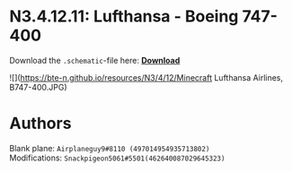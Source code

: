 # N3.4.12.11: Lufthansa - Boeing 747-400

Download the `.schematic`-file here: **[Download](https://bte-n.github.io/resources/N3/4/12/Lufthansa_Airlines_B747-400.schematic)**

![](https://bte-n.github.io/resources/N3/4/12/Minecraft Lufthansa Airlines, B747-400.JPG) 

# Authors

Blank plane: `Airplaneguy9#8110 (497014954935713802)`    
Modifications: `Snackpigeon5061#5501(462640087029645323)`
 
